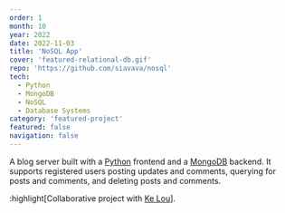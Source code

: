 ```yaml
---
order: 1
month: 10
year: 2022
date: 2022-11-03
title: 'NoSQL App'
cover: 'featured-relational-db.gif'
repo: 'https://github.com/siavava/nosql'
tech:
  - Python
  - MongoDB
  - NoSQL
  - Database Systems
category: 'featured-project'
featured: false
navigation: false
---
```


A blog server built with a [Python](https://www.python.org/) frontend
and a [MongoDB](https://www.mongodb.com/) backend.
It supports registered users posting updates and comments, querying for posts
and comments, and deleting posts and comments.

:highlight[Collaborative project with [Ke Lou][lou]].

[lou]: https://www.linkedin.com/in/ke-lou-898301133
